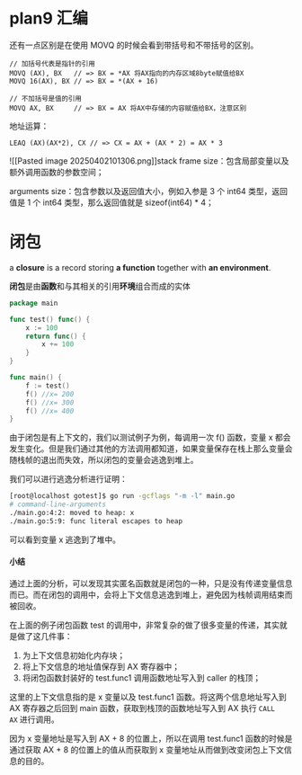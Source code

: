 # plan9 汇编
还有一点区别是在使用 MOVQ 的时候会看到带括号和不带括号的区别。
```
// 加括号代表是指针的引用
MOVQ (AX), BX   // => BX = *AX 将AX指向的内存区域8byte赋值给BX
MOVQ 16(AX), BX // => BX = *(AX + 16)

// 不加括号是值的引用
MOVQ AX, BX     // => BX = AX 将AX中存储的内容赋值给BX，注意区别
```

地址运算：
```
LEAQ (AX)(AX*2), CX // => CX = AX + (AX * 2) = AX * 3
```

![[Pasted image 20250402101306.png]]stack frame size：包含局部变量以及额外调用函数的参数空间；

arguments size：包含参数以及返回值大小，例如入参是 3 个 int64 类型，返回值是 1 个 int64 类型，那么返回值就是 sizeof(int64) * 4；

# 闭包
a **closure** is a record storing **a function** together with **an environment**.

**闭包**是由**函数**和与其相关的引用**环境**组合而成的实体
```go
package main

func test() func() {
    x := 100
    return func() {
        x += 100
    }
}

func main() {
    f := test()
    f() //x= 200
    f() //x= 300
    f() //x= 400
} 
```
由于闭包是有上下文的，我们以测试例子为例，每调用一次 f() 函数，变量 x 都会发生变化。但是我们通过其他的方法调用都知道，如果变量保存在栈上那么变量会随栈帧的退出而失效，所以闭包的变量会逃逸到堆上。

我们可以进行逃逸分析进行证明：

```sh
[root@localhost gotest]$ go run -gcflags "-m -l" main.go 
# command-line-arguments
./main.go:4:2: moved to heap: x
./main.go:5:9: func literal escapes to heap
```

可以看到变量 x 逃逸到了堆中。


#### 小结

通过上面的分析，可以发现其实匿名函数就是闭包的一种，只是没有传递变量信息而已。而在闭包的调用中，会将上下文信息逃逸到堆上，避免因为栈帧调用结束而被回收。

在上面的例子闭包函数 test 的调用中，非常复杂的做了很多变量的传递，其实就是做了这几件事：

1. 为上下文信息初始化内存块；
2. 将上下文信息的地址值保存到 AX 寄存器中；
3. 将闭包函数封装好的 test.func1 调用函数地址写入到 caller 的栈顶；

这里的上下文信息指的是 x 变量以及 test.func1 函数。将这两个信息地址写入到 AX 寄存器之后回到 main 函数，获取到栈顶的函数地址写入到 AX 执行 `CALL AX` 进行调用。

因为 x 变量地址是写入到 AX + 8 的位置上，所以在调用 test.func1 函数的时候是通过获取 AX + 8 的位置上的值从而获取到 x 变量地址从而做到改变闭包上下文信息的目的。

